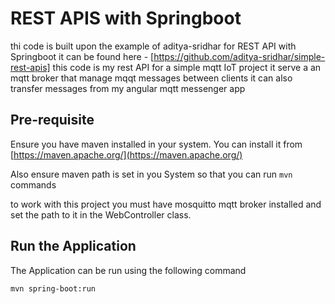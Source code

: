 # REST APIS with Springboot
thi code is built upon the example of aditya-sridhar for REST API with Springboot
it can be found here  - [https://github.com/aditya-sridhar/simple-rest-apis]
this code is my rest API for a simple mqtt IoT project
it serve a an mqtt broker that manage mqqt messages between clients 
it can also transfer messages from my angular mqtt messenger app

## Pre-requisite

Ensure you have maven installed in your system. You can install it from [https://maven.apache.org/](https://maven.apache.org/)

Also ensure maven path is set in you System so that you can run `mvn` commands

to work with this project you must have mosquitto mqtt broker installed and set
the path to it in the WebController class.


## Run the Application

The Application can be run using the following command 

```bash
mvn spring-boot:run
```
